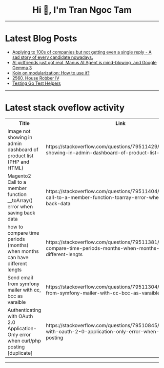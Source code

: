 <h1 align="center">Hi 👋, I'm Tran Ngoc Tam</h1>

---

# Latest Blog Posts 
<!-- BLOG-POST-LIST:START -->
- [Applying to 100s of companies but not getting even a single reply - A sad story of every candidate nowadays.](https://dev.to/vamshi_d11c1aecc785f63648/applying-to-100s-of-companies-but-not-getting-even-a-single-reply-a-sad-story-of-every-candidate-45f0)
- [AI girlfriends just got real, Manus AI Agent is mind-blowing, and Google Gemma 3](https://dev.to/thisweekinaiengineering/ai-girlfriends-just-got-real-manus-ai-agent-is-mind-blowing-and-google-gemma-3-3bb8)
- [Koin on modularization: How to use it?](https://dev.to/mikkelofficial7/koin-on-modularization-how-to-set-it-103c)
- [2560. House Robber IV](https://dev.to/mdarifulhaque/2560-house-robber-iv-40mg)
- [Testing Go Test Helpers](https://dev.to/rzajac/testing-go-test-helpers-4k3g)
<!-- BLOG-POST-LIST:END -->

---

# Latest stack oveflow activity
<table>
  <tr><th>Title</th><th>Link</th></tr>
  <!-- STACKOVERFLOW:START --><tr><td>Image not showing in admin dashboard of product list &lpar;PHP and HTML&rpar;</td><td>https://stackoverflow.com/questions/79511429/image-not-showing-in-admin-dashboard-of-product-list-php-and-html</td></tr><tr><td>Magento2 Call to a member function __toArray&lpar;&rpar; error when saving back data</td><td>https://stackoverflow.com/questions/79511404/magento2-call-to-a-member-function-toarray-error-when-saving-back-data</td></tr><tr><td>how to compare time periods &lpar;months&rpar; when months can have different lengts</td><td>https://stackoverflow.com/questions/79511381/how-to-compare-time-periods-months-when-months-can-have-different-lengts</td></tr><tr><td>Send email from symfony mailer with cc, bcc as varaible</td><td>https://stackoverflow.com/questions/79511304/send-email-from-symfony-mailer-with-cc-bcc-as-varaible</td></tr><tr><td>Authenticating with OAuth 2.0 Application-Only error when curl/php posting [duplicate]</td><td>https://stackoverflow.com/questions/79510845/authenticating-with-oauth-2-0-application-only-error-when-curl-php-posting</td></tr><!-- STACKOVERFLOW:END -->
</table>

---


